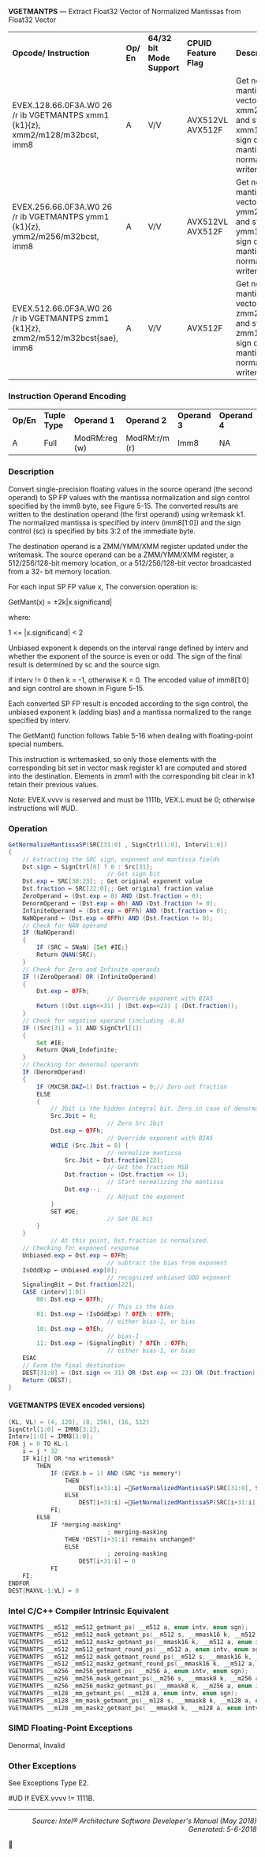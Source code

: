 <b>VGETMANTPS</b> — Extract Float32 Vector of Normalized Mantissas from Float32 Vector
<table>
	<tr>
		<td><b>Opcode/ Instruction</b></td>
		<td><b>Op/ En</b></td>
		<td><b>64/32 bit Mode Support</b></td>
		<td><b>CPUID Feature Flag</b></td>
		<td><b>Description</b></td>
	</tr>
	<tr>
		<td>EVEX.128.66.0F3A.W0 26 /r ib VGETMANTPS xmm1 {k1}{z}, xmm2/m128/m32bcst, imm8</td>
		<td>A</td>
		<td>V/V</td>
		<td>AVX512VL AVX512F</td>
		<td>Get normalized mantissa from float32 vector xmm2/m128/m32bcst and store the result in xmm1, using imm8 for sign control and mantissa interval normalization, under writemask.</td>
	</tr>
	<tr>
		<td>EVEX.256.66.0F3A.W0 26 /r ib VGETMANTPS ymm1 {k1}{z}, ymm2/m256/m32bcst, imm8</td>
		<td>A</td>
		<td>V/V</td>
		<td>AVX512VL AVX512F</td>
		<td>Get normalized mantissa from float32 vector ymm2/m256/m32bcst and store the result in ymm1, using imm8 for sign control and mantissa interval normalization, under writemask.</td>
	</tr>
	<tr>
		<td>EVEX.512.66.0F3A.W0 26 /r ib VGETMANTPS zmm1 {k1}{z}, zmm2/m512/m32bcst{sae}, imm8</td>
		<td>A</td>
		<td>V/V</td>
		<td>AVX512F</td>
		<td>Get normalized mantissa from float32 vector zmm2/m512/m32bcst and store the result in zmm1, using imm8 for sign control and mantissa interval normalization, under writemask.</td>
	</tr>
</table>


### Instruction Operand Encoding
<table>
	<tr>
		<td><b>Op/En</b></td>
		<td><b>Tuple Type</b></td>
		<td><b>Operand 1</b></td>
		<td><b>Operand 2</b></td>
		<td><b>Operand 3</b></td>
		<td><b>Operand 4</b></td>
	</tr>
	<tr>
		<td>A</td>
		<td>Full</td>
		<td>ModRM:reg (w)</td>
		<td>ModRM:r/m (r)</td>
		<td>Imm8</td>
		<td>NA</td>
	</tr>
</table>


### Description
Convert single-precision floating values in the source operand (the second operand) to SP FP values with the
mantissa normalization and sign control specified by the imm8 byte, see Figure 5-15. The converted results are
written to the destination operand (the first operand) using writemask k1. The normalized mantissa is specified by
interv (imm8[1:0]) and the sign control (sc) is specified by bits 3:2 of the immediate byte.

The destination operand is a ZMM/YMM/XMM register updated under the writemask. The source operand can be a
ZMM/YMM/XMM register, a 512/256/128-bit memory location, or a 512/256/128-bit vector broadcasted from a 32-
bit memory location.

For each input SP FP value x, The conversion operation is:

GetMant(x) = ±2k|x.significand|

where:

1 <= |x.significand| < 2

Unbiased exponent k depends on the interval range defined by interv and whether the exponent of the source is
even or odd. The sign of the final result is determined by sc and the source sign.

if interv != 0 then k = -1, otherwise K = 0. The encoded value of imm8[1:0] and sign control are shown
in Figure 5-15.

Each converted SP FP result is encoded according to the sign control, the unbiased exponent k (adding bias) and a
mantissa normalized to the range specified by interv.

The GetMant() function follows Table 5-16 when dealing with floating-point special numbers.

This instruction is writemasked, so only those elements with the corresponding bit set in vector mask register k1
are computed and stored into the destination. Elements in zmm1 with the corresponding bit clear in k1 retain their
previous values.

Note: EVEX.vvvv is reserved and must be 1111b, VEX.L must be 0; otherwise instructions will \#UD.

### Operation

```java
GetNormalizeMantissaSP(SRC[31:0] , SignCtrl[1:0], Interv[1:0])
{
    // Extracting the SRC sign, exponent and mantissa fields
    Dst.sign ← SignCtrl[0] ? 0 : Src[31];
                            // Get sign bit
    Dst.exp ← SRC[30:23]; ; Get original exponent value
    Dst.fraction ← SRC[22:0];; Get original fraction value
    ZeroOperand ← (Dst.exp = 0) AND (Dst.fraction = 0);
    DenormOperand ← (Dst.exp = 0h) AND (Dst.fraction != 0);
    InfiniteOperand ← (Dst.exp = 0FFh) AND (Dst.fraction = 0);
    NaNOperand ← (Dst.exp = 0FFh) AND (Dst.fraction != 0);
    // Check for NAN operand
    IF (NaNOperand) 
    { 
        IF (SRC = SNaN) {Set #IE;}
        Return QNAN(SRC);
    }
    // Check for Zero and Infinite operands
    IF ((ZeroOperand) OR (InfiniteOperand) 
    {
        Dst.exp ← 07Fh;
                            // Override exponent with BIAS
        Return ((Dst.sign<<31) | (Dst.exp<<23) | (Dst.fraction));
    }
    // Check for negative operand (including -0.0)
    IF ((Src[31] = 1) AND SignCtrl[1]) 
    {
        Set #IE;
        Return QNaN_Indefinite;
    }
    // Checking for denormal operands
    IF (DenormOperand) 
    {
        IF (MXCSR.DAZ=1) Dst.fraction ← 0;// Zero out fraction
        ELSE 
        {
            // Jbit is the hidden integral bit. Zero in case of denormal operand.
            Src.Jbit ← 0;
                            // Zero Src Jbit
            Dst.exp ← 07Fh;
                            // Override exponent with BIAS
            WHILE (Src.Jbit = 0) {
                            // normalize mantissa
                Src.Jbit ← Dst.fraction[22];
                            // Get the fraction MSB
                Dst.fraction ← (Dst.fraction << 1);
                            // Start normalizing the mantissa
                Dst.exp--;
                            // Adjust the exponent
            }
            SET #DE;
                            // Set DE bit
        }
    } 
            // At this point, Dst.fraction is normalized.
    // Checking for exponent response
    Unbiased.exp ← Dst.exp – 07Fh; 
                            // subtract the bias from exponent
    IsOddExp ← Unbiased.exp[0];
                            // recognized unbiased ODD exponent
    SignalingBit ← Dst.fraction[22];
    CASE (interv[1:0]) 
        00: Dst.exp ← 07Fh;
                            // This is the bias
        01: Dst.exp ← (IsOddExp) ? 07Eh : 07Fh;
                            // either bias-1, or bias
        10: Dst.exp ← 07Eh;
                            // bias-1
        11: Dst.exp ← (SignalingBit) ? 07Eh : 07Fh;
                            // either bias-1, or bias
    ESAC
    // Form the final destination
    DEST[31:0] ← (Dst.sign << 31) OR (Dst.exp << 23) OR (Dst.fraction);
    Return (DEST);
}
```
#### VGETMANTPS (EVEX encoded versions)
```java
(KL, VL) = (4, 128), (8, 256), (16, 512)
SignCtrl[1:0] ← IMM8[3:2];
Interv[1:0] ← IMM8[1:0];
FOR j ← 0 TO KL-1
    i ← j * 32
    IF k1[j] OR *no writemask*
        THEN 
            IF (EVEX.b = 1) AND (SRC *is memory*)
                THEN
                    DEST[i+31:i] ←GetNormalizedMantissaSP(SRC[31:0], SignCtrl, Interv)
                ELSE 
                    DEST[i+31:i] ←GetNormalizedMantissaSP(SRC[i+31:i], SignCtrl, Interv)
            FI;
        ELSE 
            IF *merging-masking*
                            ; merging-masking
                THEN *DEST[i+31:i] remains unchanged*
                ELSE 
                            ; zeroing-masking
                    DEST[i+31:i] ← 0
            FI
    FI;
ENDFOR
DEST[MAXVL-1:VL] ← 0
```
### Intel C/C++ Compiler Intrinsic Equivalent
```c
VGETMANTPS __m512 _mm512_getmant_ps( __m512 a, enum intv, enum sgn);
VGETMANTPS __m512 _mm512_mask_getmant_ps(__m512 s, __mmask16 k, __m512 a, enum intv, enum sgn;
VGETMANTPS __m512 _mm512_maskz_getmant_ps(__mmask16 k, __m512 a, enum intv, enum sgn);
VGETMANTPS __m512 _mm512_getmant_round_ps( __m512 a, enum intv, enum sgn, int r);
VGETMANTPS __m512 _mm512_mask_getmant_round_ps(__m512 s, __mmask16 k, __m512 a, enum intv, enum sgn, int r);
VGETMANTPS __m512 _mm512_maskz_getmant_round_ps(__mmask16 k, __m512 a, enum intv, enum sgn, int r);
VGETMANTPS __m256 _mm256_getmant_ps( __m256 a, enum intv, enum sgn);
VGETMANTPS __m256 _mm256_mask_getmant_ps(__m256 s, __mmask8 k, __m256 a, enum intv, enum sgn);
VGETMANTPS __m256 _mm256_maskz_getmant_ps( __mmask8 k, __m256 a, enum intv, enum sgn);
VGETMANTPS __m128 _mm_getmant_ps( __m128 a, enum intv, enum sgn);
VGETMANTPS __m128 _mm_mask_getmant_ps(__m128 s, __mmask8 k, __m128 a, enum intv, enum sgn);
VGETMANTPS __m128 _mm_maskz_getmant_ps( __mmask8 k, __m128 a, enum intv, enum sgn);
```
### SIMD Floating-Point Exceptions
Denormal, Invalid

### Other Exceptions

See Exceptions Type E2.
<p>#UD
If EVEX.vvvv != 1111B.

 --- 
<p align="right"><i>Source: Intel® Architecture Software Developer's Manual (May 2018)<br>Generated: 5-6-2018</i></p>
